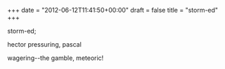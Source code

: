 +++
date = "2012-06-12T11:41:50+00:00"
draft = false
title = "storm-ed"
+++
<p>storm-ed;</p>&#13;
<p>hector pressuring, pascal</p>&#13;
<p>wagering--the gamble, meteoric!</p> 
